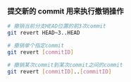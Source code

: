 ### 提交新的 commit 用来执行撤销操作

```sh
# 撤销当前分支HEAD位置的前3次commit
git revert HEAD~3..HEAD

# 撤销单个指定commit
git revert [commitID]

# 撤销某次commit到某次commit之间的commit
git revert [commitID]..[commitID]
```
